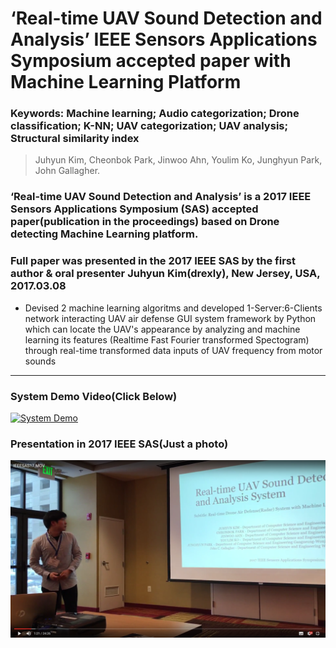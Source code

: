 # ‘Real-time UAV Sound Detection and Analysis’ IEEE Sensors Applications Symposium accepted paper with Machine Learning Platform

### Keywords: Machine learning; Audio categorization; Drone classification; K-NN; UAV categorization; UAV analysis; Structural similarity index

>Juhyun Kim, Cheonbok Park, Jinwoo Ahn, Youlim Ko, Junghyun Park, John Gallagher.

### ‘Real-time UAV Sound Detection and Analysis’ is a 2017 IEEE Sensors Applications Symposium (SAS) accepted paper(publication in the proceedings) based on Drone detecting Machine Learning platform.

### Full paper was presented in the 2017 IEEE SAS by the first author & oral presenter Juhyun Kim(drexly), New Jersey, USA, 2017.03.08

* Devised 2 machine learning algoritms and developed 1-Server:6-Clients network interacting UAV air defense GUI system framework by Python which can locate the UAV's appearance by analyzing and machine learning its features (Realtime Fast Fourier transformed Spectogram) through real-time transformed data inputs of UAV frequency from motor sounds

* * *
### System Demo Video(Click Below)
[![System Demo](http://i3.ytimg.com/vi/rPEedQrGMHs/hqdefault.jpg)](https://youtu.be/rPEedQrGMHs)

### Presentation in 2017 IEEE SAS(Just a photo)
![Presentation in 2017 IEEE SAS](/teamTAKEDOWN/sas.png?raw=true "2017.03.08")


